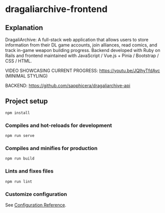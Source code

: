 # dragaliarchive-frontend

## Explanation

DragaliArchive: A full-stack web application that allows users to store information from their DL game accounts, join alliances, read comics, and track in-game weapon building progress. Backend developed with Ruby on Rails and frontend maintained with JavaScript / Vue.js + Pinia / Bootstrap / CSS / HTML.

VIDEO SHOWCASING CURRENT PROGRESS: https://youtu.be/JQIhyTfdAvc (MINIMAL STYLING)

BACKEND: https://github.com/sapphicera/dragaliarchive-api


## Project setup
```
npm install
```

### Compiles and hot-reloads for development
```
npm run serve
```

### Compiles and minifies for production
```
npm run build
```

### Lints and fixes files
```
npm run lint
```

### Customize configuration
See [Configuration Reference](https://cli.vuejs.org/config/).
